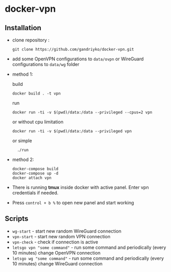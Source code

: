 # docker-vpn

Installation
----------------------------------

 * clone repository :

       git clone https://github.com/gandriyko/docker-vpn.git

 * add some OpenVPN configurations to `data/ovpn` or WireGuard configurations to `data/wg` folder  
 * method 1:

   build

       docker build . -t vpn
   run

       docker run -ti -v $(pwd)/data:/data --privileged --cpus=2 vpn

   or without cpu limitation

       docker run -ti -v $(pwd)/data:/data --privileged vpn

     or simple 

         ./run
 * method 2:

       docker-compose build
       docker-compose up -d
       docker attach vpn
 * There is running **tmux** inside docker with active panel. Enter vpn credentials if needed.
 * Press `control + b %` to open new panel and start working

Scripts 
----------------------------------
  * `wg-start` - start new random WireGuard connection
  * `vpn-start` - start new random VPN connection
  * `vpn-check` - check if connection is active
  * `letsgo vpn "some command"` - run some command and periodically (every 10 minutes) change OpenVPN connection
  * `letsgo wg "some command"` - run some command and periodically (every 10 minutes) change WireGuard connection 